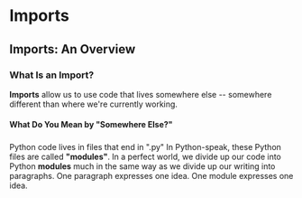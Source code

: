 # Imports

## Imports: An Overview

### What Is an Import?
**Imports** allow us to use code that lives somewhere else -- somewhere different than where we're currently working. 

#### What Do You Mean by "Somewhere Else?"

###
Python code lives in files that end in ".py"
In Python-speak, these Python files are called **"modules"**.
In a perfect world, we divide up our code into Python **modules** much in the same way as we divide up our writing into paragraphs. One paragraph expresses one idea. One module expresses one idea. 

##### 


<!--stackedit_data:
eyJoaXN0b3J5IjpbLTE5NTk3ODE5NTksMTgxMTk3Mjk1MCw0Nz
M2MjExNDNdfQ==
-->
